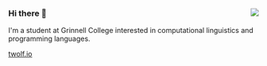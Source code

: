 ### 
<img align='right' src="https://github-readme-stats.vercel.app/api?username=tylerwolf35&show_icons=true&theme=dark">

### Hi there 👋
I'm a student at Grinnell College interested in computational linguistics and programming languages.
  
[twolf.io](https://twolf.io)
</a>
